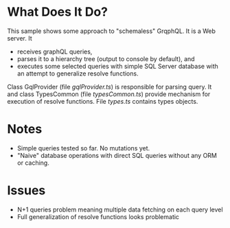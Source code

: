 # What Does It Do?

This sample shows some approach to "schemaless" GrqphQL.
It is a Web server.
It 
- receives graphQL queries,
- parses it to a hierarchy tree (output to console by default), and
- executes some selected queries with simple SQL Server database with an attempt to generalize resolve functions.

<p>
Class GqlProvider (file <i>gqlProvider.ts</i>) is responsible for parsing query.
It and class TypesCommon (file <i>typesCommon.ts</i>) provide mechanism for execution of resolve functions.
File <i>types.ts</i> contains types objects.
</p>

# Notes

- Simple queries tested so far. No mutations yet.
- "Naive" database operations with direct SQL queries without any ORM or caching.

# Issues

- N+1 queries problem meaning multiple data fetching on each query level 
- Full generalization of resolve functions looks problematic
